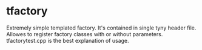 # tfactory
  Extremely simple templated factory. It's contained in single tyny header file. Allowes to register factory classes with or without parameters.
  tfactorytest.cpp is the best explanation of usage.
